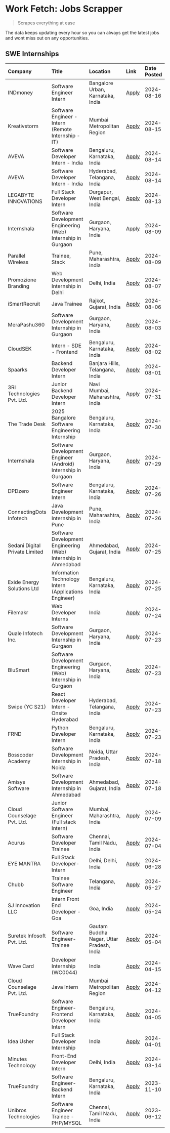 # Work Fetch: Jobs Scrapper
> Scrapes everything at ease

The data keeps updating every hour so you can always get the latest jobs and wont miss out on any opportunities.

## SWE Internships
<!--START_SECTION:workfetch-->
| Company                        | Title                                                          | Location                                  | Link                                                                                                                                                                                                                                                                                               | Date Posted   |
|:-------------------------------|:---------------------------------------------------------------|:------------------------------------------|:---------------------------------------------------------------------------------------------------------------------------------------------------------------------------------------------------------------------------------------------------------------------------------------------------|:--------------|
| INDmoney                       | Software Engineer Intern                                       | Bangalore Urban, Karnataka, India         | [Apply](https://in.linkedin.com/jobs/view/software-engineer-intern-at-indmoney-4002448295?position=37&pageNum=0&refId=kxwdOHQbppOFjnlh5ztlcQ%3D%3D&trackingId=BX8%2FQ3TvQpsvDV3SbwvhLg%3D%3D&trk=public_jobs_jserp-result_search-card)                                                             | 2024-08-16    |
| Kreativstorm                   | Software Engineer - Intern (Remote Internship - IT)            | Mumbai Metropolitan Region                | [Apply](https://in.linkedin.com/jobs/view/software-engineer-intern-remote-internship-it-at-kreativstorm-4000458862?position=6&pageNum=0&refId=kxwdOHQbppOFjnlh5ztlcQ%3D%3D&trackingId=XmeG%2Fvedw27Ev8MjDrv8sA%3D%3D&trk=public_jobs_jserp-result_search-card)                                     | 2024-08-15    |
| AVEVA                          | Software Developer Intern - India                              | Bengaluru, Karnataka, India               | [Apply](https://in.linkedin.com/jobs/view/software-developer-intern-india-at-aveva-3998279987?position=11&pageNum=0&refId=kxwdOHQbppOFjnlh5ztlcQ%3D%3D&trackingId=JPCJ2V3KJNSPpocotem2mA%3D%3D&trk=public_jobs_jserp-result_search-card)                                                           | 2024-08-14    |
| AVEVA                          | Software Developer Intern - India                              | Hyderabad, Telangana, India               | [Apply](https://in.linkedin.com/jobs/view/software-developer-intern-india-at-aveva-3998281598?position=21&pageNum=0&refId=kxwdOHQbppOFjnlh5ztlcQ%3D%3D&trackingId=X40zodzF2%2BEwM6jkdQAWcQ%3D%3D&trk=public_jobs_jserp-result_search-card)                                                         | 2024-08-14    |
| LEGABYTE INNOVATIONS           | Full Stack Developer Intern                                    | Durgapur, West Bengal, India              | [Apply](https://in.linkedin.com/jobs/view/full-stack-developer-intern-at-legabyte-innovations-3999983087?position=43&pageNum=0&refId=kxwdOHQbppOFjnlh5ztlcQ%3D%3D&trackingId=K2hXywUAbT4wir2KKsyufQ%3D%3D&trk=public_jobs_jserp-result_search-card)                                                | 2024-08-13    |
| Internshala                    | Software Development Engineering (Web) Internship in Gurgaon   | Gurgaon, Haryana, India                   | [Apply](https://in.linkedin.com/jobs/view/software-development-engineering-web-internship-in-gurgaon-at-internshala-3997620471?position=2&pageNum=0&refId=kxwdOHQbppOFjnlh5ztlcQ%3D%3D&trackingId=41EnANLSLT4f7D4%2BH0c6CQ%3D%3D&trk=public_jobs_jserp-result_search-card)                         | 2024-08-09    |
| Parallel Wireless              | Trainee, Stack                                                 | Pune, Maharashtra, India                  | [Apply](https://in.linkedin.com/jobs/view/trainee-stack-at-parallel-wireless-3905689841?position=55&pageNum=0&refId=kxwdOHQbppOFjnlh5ztlcQ%3D%3D&trackingId=udd0WIvVx1uPvLh8UPTHsQ%3D%3D&trk=public_jobs_jserp-result_search-card)                                                                 | 2024-08-09    |
| Promozione Branding            | Web Development Internship in Delhi                            | Delhi, India                              | [Apply](https://in.linkedin.com/jobs/view/web-development-internship-in-delhi-at-promozione-branding-3995559880?position=50&pageNum=0&refId=kxwdOHQbppOFjnlh5ztlcQ%3D%3D&trackingId=LjrMbWDRVVcaNl5MVlFQzA%3D%3D&trk=public_jobs_jserp-result_search-card)                                         | 2024-08-07    |
| iSmartRecruit                  | Java Trainee                                                   | Rajkot, Gujarat, India                    | [Apply](https://in.linkedin.com/jobs/view/java-trainee-at-ismartrecruit-3992301825?position=42&pageNum=0&refId=kxwdOHQbppOFjnlh5ztlcQ%3D%3D&trackingId=dbzpUlne2%2Biu9qCer4mukg%3D%3D&trk=public_jobs_jserp-result_search-card)                                                                    | 2024-08-06    |
| MeraPashu360                   | Software Development Internship in Gurgaon                     | Gurgaon, Haryana, India                   | [Apply](https://in.linkedin.com/jobs/view/software-development-internship-in-gurgaon-at-merapashu360-3992563331?position=16&pageNum=0&refId=kxwdOHQbppOFjnlh5ztlcQ%3D%3D&trackingId=QUK2p%2BaBNGO%2F1AubWIdPMQ%3D%3D&trk=public_jobs_jserp-result_search-card)                                     | 2024-08-03    |
| CloudSEK                       | Intern - SDE - Frontend                                        | Bengaluru, Karnataka, India               | [Apply](https://in.linkedin.com/jobs/view/intern-sde-frontend-at-cloudsek-3991574495?position=23&pageNum=0&refId=kxwdOHQbppOFjnlh5ztlcQ%3D%3D&trackingId=avyRsTjbLe7ogfUBtRSBZQ%3D%3D&trk=public_jobs_jserp-result_search-card)                                                                    | 2024-08-02    |
| Spaarks                        | Backend Developer Intern                                       | Banjara Hills, Telangana, India           | [Apply](https://in.linkedin.com/jobs/view/backend-developer-intern-at-spaarks-3990226465?position=33&pageNum=0&refId=kxwdOHQbppOFjnlh5ztlcQ%3D%3D&trackingId=0eIseYvOtZ2284SRPGtikQ%3D%3D&trk=public_jobs_jserp-result_search-card)                                                                | 2024-08-01    |
| 3RI Technologies Pvt. Ltd.     | Junior Backend Developer Intern                                | Navi Mumbai, Maharashtra, India           | [Apply](https://in.linkedin.com/jobs/view/junior-backend-developer-intern-at-3ri-technologies-pvt-ltd-3988819827?position=51&pageNum=0&refId=kxwdOHQbppOFjnlh5ztlcQ%3D%3D&trackingId=xyym%2B1hOiZ0%2BFGQ0CXLqcA%3D%3D&trk=public_jobs_jserp-result_search-card)                                    | 2024-07-31    |
| The Trade Desk                 | 2025 Bangalore Software Engineering Internship                 | Bengaluru, Karnataka, India               | [Apply](https://in.linkedin.com/jobs/view/2025-bangalore-software-engineering-internship-at-the-trade-desk-3987456531?position=8&pageNum=0&refId=kxwdOHQbppOFjnlh5ztlcQ%3D%3D&trackingId=VXp9fd8ezi5woM1%2FvKfeHw%3D%3D&trk=public_jobs_jserp-result_search-card)                                  | 2024-07-30    |
| Internshala                    | Software Development Engineer (Android) Internship in Gurgaon  | Gurgaon, Haryana, India                   | [Apply](https://in.linkedin.com/jobs/view/software-development-engineer-android-internship-in-gurgaon-at-internshala-3987153031?position=47&pageNum=0&refId=kxwdOHQbppOFjnlh5ztlcQ%3D%3D&trackingId=DNm37cqXtOcdG0VqZB%2FhDw%3D%3D&trk=public_jobs_jserp-result_search-card)                       | 2024-07-29    |
| DPDzero                        | Software Engineer Intern                                       | Bengaluru, Karnataka, India               | [Apply](https://in.linkedin.com/jobs/view/software-engineer-intern-at-dpdzero-3984918371?position=12&pageNum=0&refId=kxwdOHQbppOFjnlh5ztlcQ%3D%3D&trackingId=%2BvUbPatN9Uu2QIKmLkTRKA%3D%3D&trk=public_jobs_jserp-result_search-card)                                                              | 2024-07-26    |
| ConnectingDots Infotech        | Java Development Internship in Pune                            | Pune, Maharashtra, India                  | [Apply](https://in.linkedin.com/jobs/view/java-development-internship-in-pune-at-connectingdots-infotech-3983314097?position=39&pageNum=0&refId=kxwdOHQbppOFjnlh5ztlcQ%3D%3D&trackingId=Ve7EEZ6d%2BRXogNGyUDYGqA%3D%3D&trk=public_jobs_jserp-result_search-card)                                   | 2024-07-26    |
| Sedani Digital Private Limited | Software Development Engineering (Web) Internship in Ahmedabad | Ahmedabad, Gujarat, India                 | [Apply](https://in.linkedin.com/jobs/view/software-development-engineering-web-internship-in-ahmedabad-at-sedani-digital-private-limited-3985017980?position=13&pageNum=0&refId=kxwdOHQbppOFjnlh5ztlcQ%3D%3D&trackingId=ngGziorwBaq6B4%2Fs%2BXBjyA%3D%3D&trk=public_jobs_jserp-result_search-card) | 2024-07-25    |
| Exide Energy Solutions Ltd     | Information Technology Intern (Applications Engineer)          | Bengaluru, Karnataka, India               | [Apply](https://in.linkedin.com/jobs/view/information-technology-intern-applications-engineer-at-exide-energy-solutions-ltd-3984276607?position=41&pageNum=0&refId=kxwdOHQbppOFjnlh5ztlcQ%3D%3D&trackingId=ElFMn39ifDqA%2BqkwMUYXrw%3D%3D&trk=public_jobs_jserp-result_search-card)                | 2024-07-25    |
| Filemakr                       | Web Developer Interns                                          | India                                     | [Apply](https://in.linkedin.com/jobs/view/web-developer-interns-at-filemakr-3981227003?position=44&pageNum=0&refId=kxwdOHQbppOFjnlh5ztlcQ%3D%3D&trackingId=WvDj2DUqWT1AyIT6PbKkIA%3D%3D&trk=public_jobs_jserp-result_search-card)                                                                  | 2024-07-24    |
| Quale Infotech Inc.            | Software Development Internship in Gurgaon                     | Gurgaon, Haryana, India                   | [Apply](https://in.linkedin.com/jobs/view/software-development-internship-in-gurgaon-at-quale-infotech-inc-3981372174?position=17&pageNum=0&refId=kxwdOHQbppOFjnlh5ztlcQ%3D%3D&trackingId=g2kVOEwi7lrWXNygwz4O7w%3D%3D&trk=public_jobs_jserp-result_search-card)                                   | 2024-07-23    |
| BluSmart                       | Software Development Engineering (Web) Internship in Gurgaon   | Gurgaon, Haryana, India                   | [Apply](https://in.linkedin.com/jobs/view/software-development-engineering-web-internship-in-gurgaon-at-blusmart-3981371374?position=25&pageNum=0&refId=kxwdOHQbppOFjnlh5ztlcQ%3D%3D&trackingId=Z5hv4o%2BXRue9E00q8cxH6A%3D%3D&trk=public_jobs_jserp-result_search-card)                           | 2024-07-23    |
| Swipe (YC S21)                 | React Developer Intern - Onsite Hyderabad                      | Hyderabad, Telangana, India               | [Apply](https://in.linkedin.com/jobs/view/react-developer-intern-onsite-hyderabad-at-swipe-yc-s21-3981326010?position=40&pageNum=0&refId=kxwdOHQbppOFjnlh5ztlcQ%3D%3D&trackingId=YVbJhFfze3eJnnMDQVhaxg%3D%3D&trk=public_jobs_jserp-result_search-card)                                            | 2024-07-23    |
| FRND                           | Python Developer Intern                                        | Bengaluru, Karnataka, India               | [Apply](https://in.linkedin.com/jobs/view/python-developer-intern-at-frnd-3982901541?position=53&pageNum=0&refId=kxwdOHQbppOFjnlh5ztlcQ%3D%3D&trackingId=%2FGCoAGGUKVc0Td0PMuXBdQ%3D%3D&trk=public_jobs_jserp-result_search-card)                                                                  | 2024-07-23    |
| Bosscoder Academy              | Software Development Internship in Noida                       | Noida, Uttar Pradesh, India               | [Apply](https://in.linkedin.com/jobs/view/software-development-internship-in-noida-at-bosscoder-academy-3979668791?position=7&pageNum=0&refId=kxwdOHQbppOFjnlh5ztlcQ%3D%3D&trackingId=6LfH%2Bh%2BlOzKlfEEq1YsJiw%3D%3D&trk=public_jobs_jserp-result_search-card)                                   | 2024-07-18    |
| Amisys Software                | Software Development Internship in Ahmedabad                   | Ahmedabad, Gujarat, India                 | [Apply](https://in.linkedin.com/jobs/view/software-development-internship-in-ahmedabad-at-amisys-software-3979670728?position=19&pageNum=0&refId=kxwdOHQbppOFjnlh5ztlcQ%3D%3D&trackingId=AB4NRqdAONTpFgErGNi16Q%3D%3D&trk=public_jobs_jserp-result_search-card)                                    | 2024-07-18    |
| Cloud Counselage Pvt. Ltd.     | Junior Software Engineer (Full stack Intern)                   | Mumbai, Maharashtra, India                | [Apply](https://in.linkedin.com/jobs/view/junior-software-engineer-full-stack-intern-at-cloud-counselage-pvt-ltd-3967725851?position=22&pageNum=0&refId=kxwdOHQbppOFjnlh5ztlcQ%3D%3D&trackingId=YXWJIRfCOGJqrw4a%2BQFwlg%3D%3D&trk=public_jobs_jserp-result_search-card)                           | 2024-07-09    |
| Acurus                         | Software Developer Trainee                                     | Chennai, Tamil Nadu, India                | [Apply](https://in.linkedin.com/jobs/view/software-developer-trainee-at-acurus-3966912781?position=34&pageNum=0&refId=kxwdOHQbppOFjnlh5ztlcQ%3D%3D&trackingId=Q%2BGJDAa5QUw78vBdEG8woQ%3D%3D&trk=public_jobs_jserp-result_search-card)                                                             | 2024-07-04    |
| EYE MANTRA                     | Full Stack Developer- Intern                                   | Delhi, Delhi, India                       | [Apply](https://in.linkedin.com/jobs/view/full-stack-developer-intern-at-eye-mantra-3960988037?position=57&pageNum=0&refId=kxwdOHQbppOFjnlh5ztlcQ%3D%3D&trackingId=UGtuTHzwq1o9Tx150lgjbA%3D%3D&trk=public_jobs_jserp-result_search-card)                                                          | 2024-06-28    |
| Chubb                          | Trainee Software Engineer                                      | Telangana, India                          | [Apply](https://in.linkedin.com/jobs/view/trainee-software-engineer-at-chubb-3955950075?position=32&pageNum=0&refId=kxwdOHQbppOFjnlh5ztlcQ%3D%3D&trackingId=6N8JO4PWLiQwqw%2FYiNZ8%2BQ%3D%3D&trk=public_jobs_jserp-result_search-card)                                                             | 2024-05-27    |
| SJ Innovation LLC              | Intern Front End Developer - Goa                               | Goa, India                                | [Apply](https://in.linkedin.com/jobs/view/intern-front-end-developer-goa-at-sj-innovation-llc-3931678611?position=15&pageNum=0&refId=kxwdOHQbppOFjnlh5ztlcQ%3D%3D&trackingId=50A7cj7VoWmizkefqw0Pwg%3D%3D&trk=public_jobs_jserp-result_search-card)                                                | 2024-05-24    |
| Suretek Infosoft Pvt. Ltd.     | Software Engineer-Trainee                                      | Gautam Buddha Nagar, Uttar Pradesh, India | [Apply](https://in.linkedin.com/jobs/view/software-engineer-trainee-at-suretek-infosoft-pvt-ltd-3916999948?position=35&pageNum=0&refId=kxwdOHQbppOFjnlh5ztlcQ%3D%3D&trackingId=I8xINXpS4Cl9LO2nTu1sng%3D%3D&trk=public_jobs_jserp-result_search-card)                                              | 2024-05-04    |
| Wave Card                      | Developer Internship (WC0044)                                  | India                                     | [Apply](https://in.linkedin.com/jobs/view/developer-internship-wc0044-at-wave-card-3900079966?position=60&pageNum=0&refId=kxwdOHQbppOFjnlh5ztlcQ%3D%3D&trackingId=TDme%2BoWvNITcmHs32C4HMw%3D%3D&trk=public_jobs_jserp-result_search-card)                                                         | 2024-04-15    |
| Cloud Counselage Pvt. Ltd.     | Java Intern                                                    | Mumbai Metropolitan Region                | [Apply](https://in.linkedin.com/jobs/view/java-intern-at-cloud-counselage-pvt-ltd-3896025667?position=49&pageNum=0&refId=kxwdOHQbppOFjnlh5ztlcQ%3D%3D&trackingId=zQfzVGaMUjt6PIJ3cXh0Nw%3D%3D&trk=public_jobs_jserp-result_search-card)                                                            | 2024-04-12    |
| TrueFoundry                    | Software Engineer- Frontend Developer Intern                   | Bengaluru, Karnataka, India               | [Apply](https://in.linkedin.com/jobs/view/software-engineer-frontend-developer-intern-at-truefoundry-3887320206?position=28&pageNum=0&refId=kxwdOHQbppOFjnlh5ztlcQ%3D%3D&trackingId=wa7NKbf9vPNzcc9qlur9uw%3D%3D&trk=public_jobs_jserp-result_search-card)                                         | 2024-04-05    |
| Idea Usher                     | Full Stack Developer Internship                                | India                                     | [Apply](https://in.linkedin.com/jobs/view/full-stack-developer-internship-at-idea-usher-3879565540?position=29&pageNum=0&refId=kxwdOHQbppOFjnlh5ztlcQ%3D%3D&trackingId=dR3%2BudVApTrIf2gZA8tjDg%3D%3D&trk=public_jobs_jserp-result_search-card)                                                    | 2024-04-01    |
| Minutes Technology             | Front-End Developer Intern                                     | Delhi, India                              | [Apply](https://in.linkedin.com/jobs/view/front-end-developer-intern-at-minutes-technology-3853712549?position=24&pageNum=0&refId=kxwdOHQbppOFjnlh5ztlcQ%3D%3D&trackingId=loO4riwRsWHI2Y7DLCfXOw%3D%3D&trk=public_jobs_jserp-result_search-card)                                                   | 2024-03-14    |
| TrueFoundry                    | Software Engineer-Backend Intern                               | Bengaluru, Karnataka, India               | [Apply](https://in.linkedin.com/jobs/view/software-engineer-backend-intern-at-truefoundry-3779508170?position=52&pageNum=0&refId=kxwdOHQbppOFjnlh5ztlcQ%3D%3D&trackingId=dUWUv8zfwFWUXTkUC7NXmQ%3D%3D&trk=public_jobs_jserp-result_search-card)                                                    | 2023-11-10    |
| Unibros Technologies           | Software Engineer Trainee - PHP/MYSQL                          | Chennai, Tamil Nadu, India                | [Apply](https://in.linkedin.com/jobs/view/software-engineer-trainee-php-mysql-at-unibros-technologies-3656599241?position=56&pageNum=0&refId=kxwdOHQbppOFjnlh5ztlcQ%3D%3D&trackingId=yVlrdRjVEjHWxjd5GSlaDg%3D%3D&trk=public_jobs_jserp-result_search-card)                                        | 2023-06-12    |
<!--END_SECTION:workfetch-->
